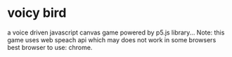 # voicy bird
a voice driven javascript canvas game powered by p5.js library...
Note: this game uses web speach api which may does not work in some browsers
best browser to use: chrome.
